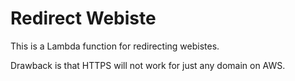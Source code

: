 # Redirect Webiste

This is a Lambda function for redirecting webistes.

Drawback is that HTTPS will not work for just any domain on AWS.
